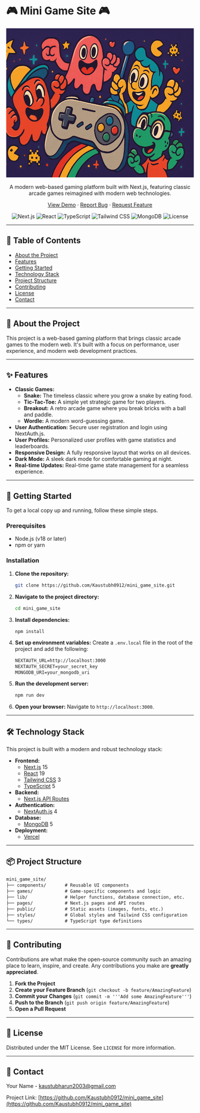 # 🎮 Mini Game Site 🎮

<p align="center">
  <a href="https://mini-game-site.vercel.app/">
    <img src="public/images/hero-bg.png" alt="Mini Game Site" width="800" height="400">
  </a>
</p>

<p align="center">
  A modern web-based gaming platform built with Next.js, featuring classic arcade games reimagined with modern web technologies.
</p>

<p align="center">
  <a href="https://mini-game-site.vercel.app/">View Demo</a>
  ·
  <a href="https://github.com/Kaustubh0912/mini_game_site/issues">Report Bug</a>
  ·
  <a href="https://github.com/Kaustubh0912/mini_game_site/issues">Request Feature</a>
</p>

<p align="center">
  <img src="https://img.shields.io/badge/Next.js-15-blue?logo=next.js" alt="Next.js">
  <img src="https://img.shields.io/badge/React-19-blue?logo=react" alt="React">
  <img src="https://img.shields.io/badge/TypeScript-5-blue?logo=typescript" alt="TypeScript">
  <img src="https://img.shields.io/badge/Tailwind_CSS-3-blue?logo=tailwind-css" alt="Tailwind CSS">
  <img src="https://img.shields.io/badge/MongoDB-5-green?logo=mongodb" alt="MongoDB">
  <img src="https://img.shields.io/github/license/Kaustubh0912/mini_game_site" alt="License">
</p>

---

## 📖 Table of Contents

- [About the Project](#-about-the-project)
- [Features](#-features)
- [Getting Started](#-getting-started)
- [Technology Stack](#-technology-stack)
- [Project Structure](#-project-structure)
- [Contributing](#-contributing)
- [License](#-license)
- [Contact](#-contact)

---

## 🌟 About the Project

This project is a web-based gaming platform that brings classic arcade games to the modern web. It's built with a focus on performance, user experience, and modern web development practices.

---

## ✨ Features

- **Classic Games:**
  - **Snake:** The timeless classic where you grow a snake by eating food.
  - **Tic-Tac-Toe:** A simple yet strategic game for two players.
  - **Breakout:** A retro arcade game where you break bricks with a ball and paddle.
  - **Wordle:** A modern word-guessing game.
- **User Authentication:** Secure user registration and login using NextAuth.js.
- **User Profiles:** Personalized user profiles with game statistics and leaderboards.
- **Responsive Design:** A fully responsive layout that works on all devices.
- **Dark Mode:** A sleek dark mode for comfortable gaming at night.
- **Real-time Updates:** Real-time game state management for a seamless experience.

---

## 🚀 Getting Started

To get a local copy up and running, follow these simple steps.

### Prerequisites

- Node.js (v18 or later)
- npm or yarn

### Installation

1.  **Clone the repository:**
    ```sh
    git clone https://github.com/Kaustubh0912/mini_game_site.git
    ```
2.  **Navigate to the project directory:**
    ```sh
    cd mini_game_site
    ```
3.  **Install dependencies:**
    ```sh
    npm install
    ```
4.  **Set up environment variables:**
    Create a `.env.local` file in the root of the project and add the following:
    ```env
    NEXTAUTH_URL=http://localhost:3000
    NEXTAUTH_SECRET=your_secret_key
    MONGODB_URI=your_mongodb_uri
    ```
5.  **Run the development server:**
    ```sh
    npm run dev
    ```
6.  **Open your browser:**
    Navigate to `http://localhost:3000`.

---

## 🛠️ Technology Stack

This project is built with a modern and robust technology stack:

- **Frontend:**
  - [Next.js](https://nextjs.org/) 15
  - [React](https://reactjs.org/) 19
  - [Tailwind CSS](https://tailwindcss.com/) 3
  - [TypeScript](https://www.typescriptlang.org/) 5
- **Backend:**
  - [Next.js API Routes](https://nextjs.org/docs/api-routes/introduction)
- **Authentication:**
  - [NextAuth.js](https://next-auth.js.org/) 4
- **Database:**
  - [MongoDB](https://www.mongodb.com/) 5
- **Deployment:**
  - [Vercel](https://vercel.com/)

---

## 📦 Project Structure

```
mini_game_site/
├── components/       # Reusable UI components
├── games/            # Game-specific components and logic
├── lib/              # Helper functions, database connection, etc.
├── pages/            # Next.js pages and API routes
├── public/           # Static assets (images, fonts, etc.)
├── styles/           # Global styles and Tailwind CSS configuration
└── types/            # TypeScript type definitions
```

---

## 🤝 Contributing

Contributions are what make the open-source community such an amazing place to learn, inspire, and create. Any contributions you make are **greatly appreciated**.

1.  **Fork the Project**
2.  **Create your Feature Branch** (`git checkout -b feature/AmazingFeature`)
3.  **Commit your Changes** (`git commit -m '''Add some AmazingFeature'''`)
4.  **Push to the Branch** (`git push origin feature/AmazingFeature`)
5.  **Open a Pull Request**

---

## 📝 License

Distributed under the MIT License. See `LICENSE` for more information.

---

## 📧 Contact

Your Name - [kaustubharun2003@gmail.com](mailto:kaustubharun2003@gmail.com)

Project Link: [https://github.com/Kaustubh0912/mini_game_site](https://github.com/Kaustubh0912/mini_game_site)